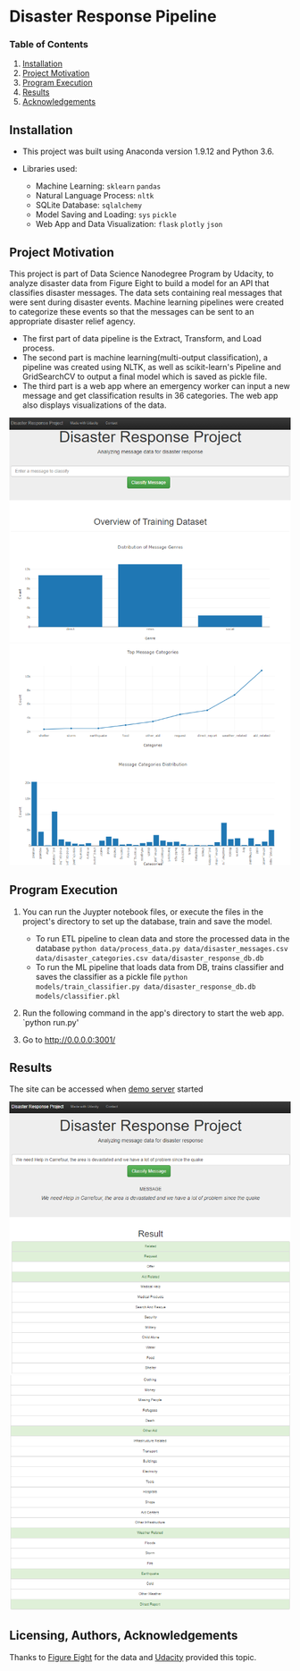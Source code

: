 # Disaster Response Pipeline

### Table of Contents

1. [Installation](#installation)
2. [Project Motivation](#motivation)
3. [Program Execution](#files)
4. [Results](#results)
5. [Acknowledgements](#Acknowledgements)

## Installation <a name="installation"></a>
- This project was built using Anaconda version 1.9.12 and Python  3.6.    

- Libraries used:

   - Machine Learning: `sklearn` `pandas` 
   - Natural Language Process: `nltk`
   - SQLite Database: `sqlalchemy`
   - Model Saving and Loading: `sys` `pickle`
   - Web App and Data Visualization: `flask` `plotly` `json`

    
## Project Motivation<a name="motivation"></a>

This project is part of Data Science Nanodegree Program by Udacity, to analyze disaster data from Figure Eight to build a model for an API that classifies disaster messages. The data sets containing real messages that were sent during disaster events. Machine learning pipelines were created to categorize these events so that the messages can be sent to an appropriate disaster relief agency.

- The first part of data pipeline is the Extract, Transform, and Load process. 
- The second part is machine learning(multi-output classification), a pipeline was created using NLTK, as well as scikit-learn's Pipeline and GridSearchCV to output a final model which is saved as pickle file. 
- The third part is a web app where an emergency worker can input a new message and get classification results in 36 categories. The web app also displays visualizations of the data. 

![Intro Pic1](Screenshots/Web_Page1.png)
![Intro Pic2](Screenshots/Web_Page2.png)

## Program Execution <a name="files"></a>

1. You can run the Juypter notebook files, or execute the files in the project's directory to set up the database, train and save the model.

    - To run ETL pipeline to clean data and store the processed data in the database
        `python data/process_data.py data/disaster_messages.csv data/disaster_categories.csv data/disaster_response_db.db`
    - To run the ML pipeline that loads data from DB, trains classifier and saves the classifier as a pickle file
        `python models/train_classifier.py data/disaster_response_db.db models/classifier.pkl`

2. Run the following command in the app's directory to start the web app.
    `python run.py'

3. Go to http://0.0.0.0:3001/


## Results<a name="results"></a>

The site can be accessed when [demo server](http://maxcn.asuscomm.com:3001) started 

![Cat Page1](Screenshots/Category1.png)
![Cat Page2](Screenshots/Category2.png)

## Licensing, Authors, Acknowledgements<a name="Acknowledgements"></a>
Thanks to [Figure Eight](https://www.figure-eight.com/) for the data and [Udacity](https://www.udacity.com/) provided this topic. 
